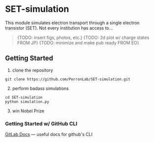 # SET-simulation

This module simulates electron transport through a single electron transistor (SET). Not every institution has access to...
>{TODO: insert figs, photos, etc.}
>{TODO: 2d plot w/ charge states FROM JP}
>{TODO: minimize and make pub ready FROM EO}

## Getting Started

1. clone the repository

```
git clone https://github.com/PerronLab/SET-simulation.git
```

2. perform badass simulations

```
cd SET-simulation
python simulation.py
```

3. win Nobel Prize

### Getting Started w/ GitHub CLI
[GitLab Docs](https://docs.gitlab.com/ee/gitlab-basics/start-using-git.html#create-a-branch) — useful docs for github's CLI
